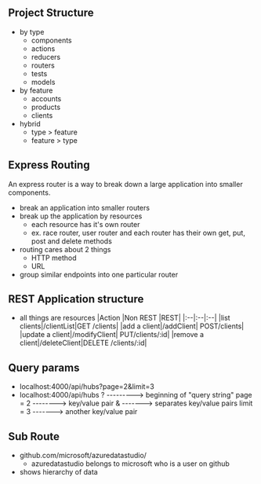 ## Project Structure

- by type
  - components
  - actions
  - reducers
  - routers
  - tests
  - models
- by feature
  - accounts
  - products
  - clients
- hybrid
  - type > feature
  - feature > type

## Express Routing

An express router is a way to break down a large application into smaller components.

- break an application into smaller routers
- break up the application by resources
  - each resource has it's own router
  - ex. race router, user router and each router has their own get, put, post and delete methods
- routing cares about 2 things
  - HTTP method
  - URL
- group similar endpoints into one particular router

## REST Application structure

- all things are resources
  |Action |Non REST |REST|
  |:--|:--|:--|
  |list clients|/clientList|GET /clients|
  |add a client|/addClient| POST/clients|
  |update a client|/modifyClient| PUT/clients/:id|
  |remove a client|/deleteClient|DELETE /clients/:id|

## Query params

- localhost:4000/api/hubs?page=2&limit=3
- localhost:4000/api/hubs
  ? ---------> beginning of "query string"
  page = 2 --------> key/value pair
  & -------> separates key/value pairs
  limit = 3 -------> another key/value pair

## Sub Route

- github.com/microsoft/azuredatastudio/
  - azuredatastudio belongs to microsoft who is a user on github
- shows hierarchy of data
